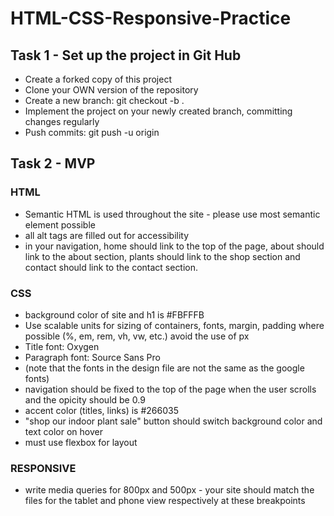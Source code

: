 # HTML-CSS-Responsive-Practice

## Task 1 - Set up the project in Git Hub

- Create a forked copy of this project
- Clone your OWN version of the repository
- Create a new branch: git checkout -b <firstName-lastName>.
- Implement the project on your newly created <firstName-lastName> branch, committing changes regularly
- Push commits: git push -u origin <firstName-lastName>

## Task 2 - MVP

### HTML

- Semantic HTML is used throughout the site - please use most semantic element possible
- all alt tags are filled out for accessibility
- in your navigation, home should link to the top of the page, about should link to the about section, plants should link to the shop section and contact should link to the contact section.

### CSS

- background color of site and h1 is #FBFFFB
- Use scalable units for sizing of containers, fonts, margin, padding where possible (%, em, rem, vh, vw, etc.) avoid the use of px
- Title font: Oxygen
- Paragraph font: Source Sans Pro
- (note that the fonts in the design file are not the same as the google fonts)
- navigation should be fixed to the top of the page when the user scrolls and the opicity should be 0.9
- accent color (titles, links) is #266035
- "shop our indoor plant sale" button should switch background color and text color on hover
- must use flexbox for layout

### RESPONSIVE

- write media queries for 800px and 500px - your site should match the files for the tablet and phone view respectively at these breakpoints
